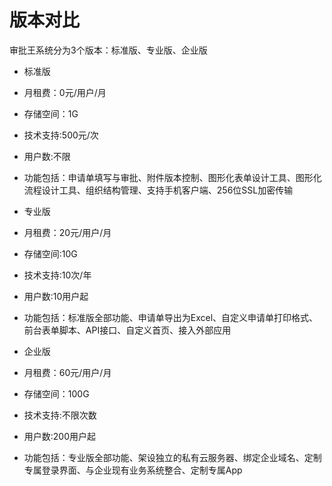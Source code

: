 # 版本对比

审批王系统分为3个版本：标准版、专业版、企业版

- 标准版
 - 月租费：0元/用户/月
 - 存储空间：1G
 - 技术支持:500元/次
 - 用户数:不限
 - 功能包括：申请单填写与审批、附件版本控制、图形化表单设计工具、图形化流程设计工具、组织结构管理、支持手机客户端、256位SSL加密传输

- 专业版
 - 月租费：20元/用户/月
 - 存储空间:10G
 - 技术支持:10次/年
 - 用户数:10用户起
 - 功能包括：标准版全部功能、申请单导出为Excel、自定义申请单打印格式、前台表单脚本、API接口、自定义首页、接入外部应用

- 企业版
 - 月租费：60元/用户/月
 - 存储空间：100G
 - 技术支持:不限次数
 - 用户数:200用户起
 - 功能包括：专业版全部功能、架设独立的私有云服务器、绑定企业域名、定制专属登录界面、与企业现有业务系统整合、定制专属App
